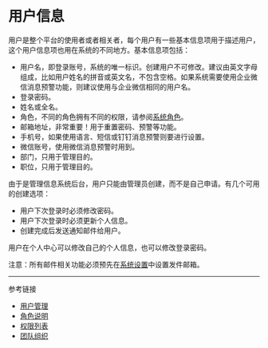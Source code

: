 # 用户信息

用户是整个平台的使用者或者相关者，每个用户有一些基本信息项用于描述用户，这个用户信息项也用在系统的不同地方。基本信息项包括：

* 用户名，即登录账号，系统的唯一标识。创建用户不可修改。建议由英文字母组成，比如用户姓名的拼音或英文名，不包含空格。如果系统需要使用企业微信消息预警功能，则建议使用与企业微信相同的用户名。
* 登录密码。
* 姓名或全名。
* 角色，不同的角色拥有不同的权限，请参阅[系统角色](/master/user/role.md)。
* 邮箱地址，非常重要！用于重置密码、预警等功能。
* 手机号，如果使用语言、短信或钉钉消息预警则要进行设置。
* 微信账号，使用微信消息预警时用到。
* 部门，只用于管理目的。
* 职位，只用于管理目的。

由于是管理信息系统后台，用户只能由管理员创建，而不是自己申请。有几个可用的创建选项：

* 用户下次登录时必须修改密码。
* 用户下次登录时必须更新个人信息。
* 创建完成后发送通知邮件给用户。

用户在个人中心可以修改自己的个人信息，也可以修改登录密码。

注意：所有邮件相关功能必须预先在[系统设置](/master/system/settings.md)中设置发件邮箱。

---
参考链接

* [用户管理](/master/user/users.md)
* [角色说明](/master/user/role.md)
* [权限列表](/master/user/rule.md)
* [团队组织](/master/user/team.md)